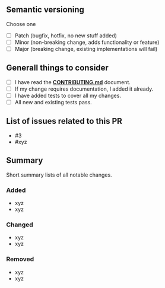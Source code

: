 <!--- Put an `x` in all the boxes that apply -->

## Semantic versioning
Choose one
- [ ] Patch (bugfix, hotfix, no new stuff added)
- [ ] Minor (non-breaking change, adds functionality or feature)
- [ ] Major (breaking change, existing implementations will fail)

## Generall things to consider 
- [ ] I have read the [**CONTRIBUTING.md**](https://github.com/qualipool/swissrets/blob/master/CONTRIBUTING.md) document.
- [ ] If my change requires documentation, I added it already.
- [ ] I have added tests to cover all my changes.
- [ ] All new and existing tests pass.

## List of issues related to this PR
- #3
- #xyz

## Summary
Short summary lists of all notable changes.

<!-- Delete everything you don't need -->

### Added
- xyz
- xyz

### Changed
- xyz
- xyz

### Removed
- xyz
- xyz
